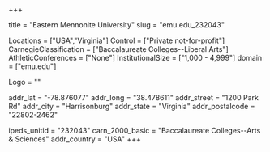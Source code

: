 
+++

title = "Eastern Mennonite University"
slug = "emu.edu_232043"

Locations = ["USA","Virginia"]
Control = ["Private not-for-profit"]
CarnegieClassification = ["Baccalaureate Colleges--Liberal Arts"]
AthleticConferences = ["None"]
InstitutionalSize = ["1,000 - 4,999"]
domain = ["emu.edu"]

Logo = ""

addr_lat = "-78.876077"
addr_long = "38.478611"
addr_street = "1200 Park Rd"
addr_city = "Harrisonburg"
addr_state = "Virginia"
addr_postalcode = "22802-2462"

ipeds_unitid = "232043"
carn_2000_basic = "Baccalaureate Colleges--Arts & Sciences"
addr_country = "USA"
+++
    
